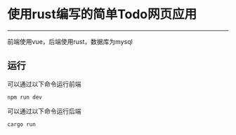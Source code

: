 # 使用rust编写的简单Todo网页应用
---
前端使用vue，后端使用rust，数据库为mysql
## 运行
可以通过以下命令运行前端
```
npm run dev
```

可以通过以下命令运行后端
```
cargo run
```
